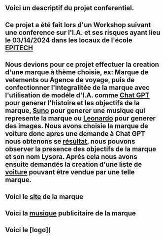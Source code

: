 ## Voici un descriptif du projet conferentiel.
Ce projet a été fait lors d'un Workshop suivant une conference sur l'I.A. et ses risques ayant lieu le 03/14/2024 dans les locaux de l'école [EPITECH](https://www.epitech.eu/)
------------------------------------------------------------------------
Nous devions pour ce projet effectuer la creation d'une marque à thème choisie, ex: Marque de vetements ou Agence de voyage, puis de confectionner l'integralitée de la marque avec l'utilisation de modéle d'I.A. comme [Chat GPT](https://chatgpt.com/) pour generer l'histoire et les objectifs de la marque, [Suno](https://suno.com/) pour generer une musique qui represente la marque ou [Leonardo](https://leonardo.ai/) pour generer des images.
Nous avons choisie la marque de voiture donc apres une demande à Chat GPT nous obtenons se [résultat](https://github.com/96Lumna96/I.A./blob/Projet-Conferenciel-N%C2%B01/Resultat%20N%C2%B01.pdf), nous pouvons observer la presence des objectifs de la marque et son nom Lysora.
Aprés cela nous avons ensuite demandés la creation d'une liste de [voiture](https://github.com/96Lumna96/I.A./blob/Projet-Conferenciel-N%C2%B01/R%C3%A9sultat%20N%C2%B02.pdf) pouvant être vendue par une telle marque.
------------------------------------------------------------------------
## Voici le [site](https://sites.google.com/view/lysora/home) de la marque 
## Voici la [musique](https://suno.com/song/38150ed5-83ca-43aa-b6b0-eb8794ace57e) publicitaire de la marque 
## Voici le [logo](
